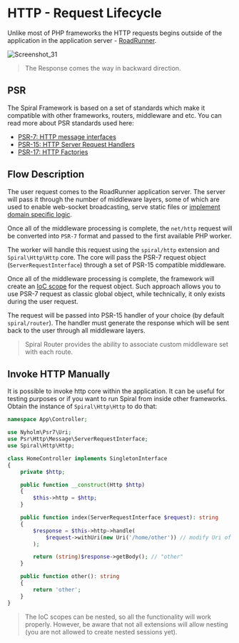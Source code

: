 # HTTP - Request Lifecycle
Unlike most of PHP frameworks the HTTP requests begins outside of the application in the application server - [RoadRunner](https://roadrunner.dev).

![Screenshot_31](https://user-images.githubusercontent.com/796136/67088146-1bd39c80-f1ad-11e9-9d5e-6b2499654395.png)

> The Response comes the way in backward direction.

## PSR
The Spiral Framework is based on a set of standards which make it compatible with other frameworks, routers, middleware 
and etc. You can read more about PSR standards used here:

- [PSR-7: HTTP message interfaces](https://www.php-fig.org/psr/psr-7/)
- [PSR-15: HTTP Server Request Handlers](https://www.php-fig.org/psr/psr-15/)
- [PSR-17: HTTP Factories](https://www.php-fig.org/psr/psr-17/)

## Flow Description
The user request comes to the RoadRunner application server. The server will pass it through the number of middleware
layers, some of which are used to enable web-socket broadcasting, serve static files or [implement domain specific logic](/http/golang.md).

Once all of the middleware processing is complete, the `net/http` request will be converted into `PSR-7` format and passed
to the first available PHP worker. 

The worker will handle this request using the `spiral/http` extension and `Spiral\Http\Http` core. The core will pass 
the PSR-7 request object (`ServerRequestInterface`) through a set of PSR-15 compatible middleware.
 
Once all of the middleware processing is complete, the framework will create an [IoC scope](/framework/scopes.md) for the request object.
Such approach allows you to use PSR-7 request as classic global object, while technically, it only exists during the user request.

The request will be passed into PSR-15 handler of your choice (by default `spiral/router`). The handler must generate the response
which will be sent back to the user through all middleware layers.

> Spiral Router provides the ability to associate custom middleware set with each route.

## Invoke HTTP Manually
It is possible to invoke http core within the application. It can be useful for testing purposes or if you want to run
Spiral from inside other frameworks. Obtain the instance of `Spiral\Http\Http` to do that:

```php
namespace App\Controller;

use Nyholm\Psr7\Uri;
use Psr\Http\Message\ServerRequestInterface;
use Spiral\Http\Http;

class HomeController implements SingletonInterface
{
    private $http;

    public function __construct(Http $http)
    {
        $this->http = $http;
    }

    public function index(ServerRequestInterface $request): string
    {
        $response = $this->http->handle(
            $request->withUri(new Uri('/home/other')) // modify Uri of current request
        );

        return (string)$response->getBody(); // "other"
    }

    public function other(): string
    {
        return 'other';
    }
}
```

> The IoC scopes can be nested, so all the functionality will work properly. However, be aware that not all extensions will
> allow nesting (you are not allowed to create nested sessions yet).
